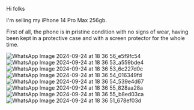 Hi folks

I'm selling my iPhone 14 Pro Max 256gb. 

First of all, the phone is in pristine condition with no signs of wear, having been kept in a protective case and with a screen protector for the whole time. 


![WhatsApp Image 2024-09-24 at 18 36 56_e5f9fc54](https://github.com/user-attachments/assets/29ab4778-d41b-4767-9308-9f05c37ea42d)
![WhatsApp Image 2024-09-24 at 18 36 53_a559bde4](https://github.com/user-attachments/assets/83b70c3a-4f2c-41e6-b9a4-368145d829a9)
![WhatsApp Image 2024-09-24 at 18 36 53_6c227d0c](https://github.com/user-attachments/assets/9dbc4aab-d755-4205-be76-b81784a341d7)
![WhatsApp Image 2024-09-24 at 18 36 54_016349fd](https://github.com/user-attachments/assets/cdc34c0d-1782-4307-a3d7-d7f7d80e2223)
![WhatsApp Image 2024-09-24 at 18 36 54_539e4d67](https://github.com/user-attachments/assets/71de6653-65b2-4c0b-acb1-243d693e9c23)
![WhatsApp Image 2024-09-24 at 18 36 55_828aa28a](https://github.com/user-attachments/assets/0fe775f6-1d59-486b-9fc5-4adb34a09bb3)
![WhatsApp Image 2024-09-24 at 18 36 55_b8ed03ca](https://github.com/user-attachments/assets/db9d2ca1-f3a3-433d-a16c-9b2c2be86ea9)
![WhatsApp Image 2024-09-24 at 18 36 51_678ef03d](https://github.com/user-attachments/assets/d24f23ba-ebc1-4eae-b29a-864b58255cbd)
